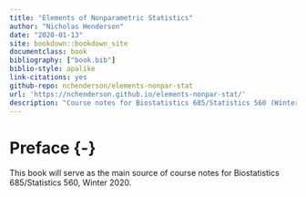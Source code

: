 ```yaml
--- 
title: "Elements of Nonparametric Statistics"
author: "Nicholas Henderson"
date: "2020-01-13"
site: bookdown::bookdown_site
documentclass: book
bibliography: ["book.bib"]
biblio-style: apalike
link-citations: yes
github-repo: nchenderson/elements-nonpar-stat
url: 'https://nchenderson.github.io/elements-nonpar-stat/'
description: "Course notes for Biostatistics 685/Statistics 560 (Winter 2020)."
---
```


# Preface {-}

This book will serve as the main source of course notes for Biostatistics 685/Statistics 560, Winter 2020.
